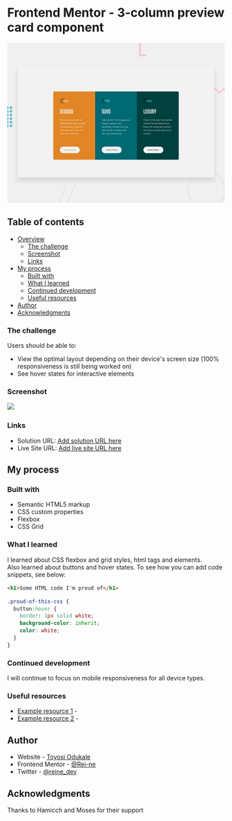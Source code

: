 # Frontend Mentor - 3-column preview card component

![Design preview for the 3-column preview card component coding challenge](./design/desktop-preview.jpg)

## Table of contents

- [Overview](#overview)
  - [The challenge](#the-challenge)
  - [Screenshot](#screenshot)
  - [Links](#links)
- [My process](#my-process)
  - [Built with](#built-with)
  - [What I learned](#what-i-learned)
  - [Continued development](#continued-development)
  - [Useful resources](#useful-resources)
- [Author](#author)
- [Acknowledgments](#acknowledgments)

### The challenge

Users should be able to:

- View the optimal layout depending on their device's screen size (100% responsiveness is still being worked on)
- See hover states for interactive elements

### Screenshot

![](./screenshot.jpg)

### Links

- Solution URL: [Add solution URL here](https://your-solution-url.com)
- Live Site URL: [Add live site URL here](https://your-live-site-url.com)

## My process

### Built with

- Semantic HTML5 markup
- CSS custom properties
- Flexbox
- CSS Grid

### What I learned

I learned about CSS flexbox and grid styles, html tags and elements.  
Also learned about buttons and hover states.
To see how you can add code snippets, see below:

```html
<h1>Some HTML code I'm proud of</h1>
```

```css
.proud-of-this-css {
  button:hover {
    border: 1px solid white;
    background-color: inherit;
    color: white;
  }
}
```

### Continued development

I will continue to focus on mobile responsiveness for all device types.

### Useful resources

- [Example resource 1](https://www.example.com) -
- [Example resource 2](https://www.example.com) -

## Author

- Website - [Toyosi Odukale](https://www.github/Rei-ne.com)
- Frontend Mentor - [@Rei-ne](https://www.frontendmentor.io/profile/Rei-ne)
- Twitter - [@reine_dev](https://www.twitter.com/reine_dev)

## Acknowledgments

Thanks to Hamicch and Moses for their support
